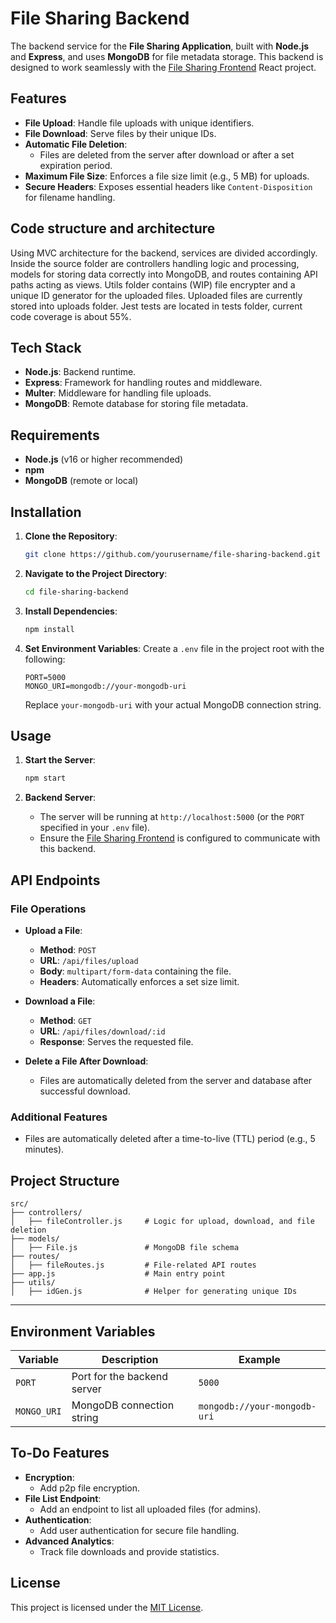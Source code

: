 # File Sharing Backend

The backend service for the **File Sharing Application**, built with **Node.js** and **Express**, and uses **MongoDB** for file metadata storage. This backend is designed to work seamlessly with the [File Sharing Frontend](https://github.com/JaakkoLipp/send-frontend) React project.

## Features

- **File Upload**: Handle file uploads with unique identifiers.
- **File Download**: Serve files by their unique IDs.
- **Automatic File Deletion**:
  - Files are deleted from the server after download or after a set expiration period.
- **Maximum File Size**: Enforces a file size limit (e.g., 5 MB) for uploads.
- **Secure Headers**: Exposes essential headers like `Content-Disposition` for filename handling.

## Code structure and architecture

Using MVC architecture for the backend, services are divided accordingly. Inside the source folder are controllers handling logic and processing, models for storing data correctly into MongoDB, and routes containing API paths acting as views. Utils folder contains (WIP) file encrypter and a unique ID generator for the uploaded files. Uploaded files are currently stored into uploads folder. Jest tests are located in tests folder, current code coverage is about 55%.

## Tech Stack

- **Node.js**: Backend runtime.
- **Express**: Framework for handling routes and middleware.
- **Multer**: Middleware for handling file uploads.
- **MongoDB**: Remote database for storing file metadata.

## Requirements

- **Node.js** (v16 or higher recommended)
- **npm**
- **MongoDB** (remote or local)

## Installation

1. **Clone the Repository**:

   ```bash
   git clone https://github.com/yourusername/file-sharing-backend.git
   ```

2. **Navigate to the Project Directory**:

   ```bash
   cd file-sharing-backend
   ```

3. **Install Dependencies**:

   ```bash
   npm install
   ```

4. **Set Environment Variables**:
   Create a `.env` file in the project root with the following:
   ```env
   PORT=5000
   MONGO_URI=mongodb://your-mongodb-uri
   ```
   Replace `your-mongodb-uri` with your actual MongoDB connection string.

## Usage

1. **Start the Server**:

   ```bash
   npm start
   ```

2. **Backend Server**:
   - The server will be running at `http://localhost:5000` (or the `PORT` specified in your `.env` file).
   - Ensure the [File Sharing Frontend](https://github.com/JaakkoLipp/send-frontend) is configured to communicate with this backend.

## API Endpoints

### **File Operations**

- **Upload a File**:

  - **Method**: `POST`
  - **URL**: `/api/files/upload`
  - **Body**: `multipart/form-data` containing the file.
  - **Headers**: Automatically enforces a set size limit.

- **Download a File**:

  - **Method**: `GET`
  - **URL**: `/api/files/download/:id`
  - **Response**: Serves the requested file.

- **Delete a File After Download**:
  - Files are automatically deleted from the server and database after successful download.

### **Additional Features**

- Files are automatically deleted after a time-to-live (TTL) period (e.g., 5 minutes).

## Project Structure

```
src/
├── controllers/
│   ├── fileController.js     # Logic for upload, download, and file deletion
├── models/
│   ├── File.js               # MongoDB file schema
├── routes/
│   ├── fileRoutes.js         # File-related API routes
├── app.js                    # Main entry point
├── utils/
│   ├── idGen.js              # Helper for generating unique IDs
```

---

## Environment Variables

| Variable    | Description                 | Example                      |
| ----------- | --------------------------- | ---------------------------- |
| `PORT`      | Port for the backend server | `5000`                       |
| `MONGO_URI` | MongoDB connection string   | `mongodb://your-mongodb-uri` |

## To-Do Features

- **Encryption**:
  - Add p2p file encryption.
- **File List Endpoint**:
  - Add an endpoint to list all uploaded files (for admins).
- **Authentication**:
  - Add user authentication for secure file handling.
- **Advanced Analytics**:
  - Track file downloads and provide statistics.

## License

This project is licensed under the [MIT License](LICENSE).
